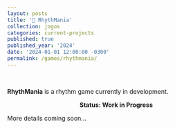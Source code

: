 ```yaml
---
layout: posts
title: '🥁 RhythMania'
collection: jogos
categories: current-projects
published: true
published_year: '2024'
date: '2024-01-01 12:00:00 -0300'
permalink: /games/rhythmania/
---
```


<div style="text-align:justify">
<p>⠀</p>
<p><b>RhythMania</b> is a rhythm game currently in development.</p>
<p style="text-align:center"><b>Status: Work in Progress</b></p>
<p>More details coming soon...</p>
</div> 
